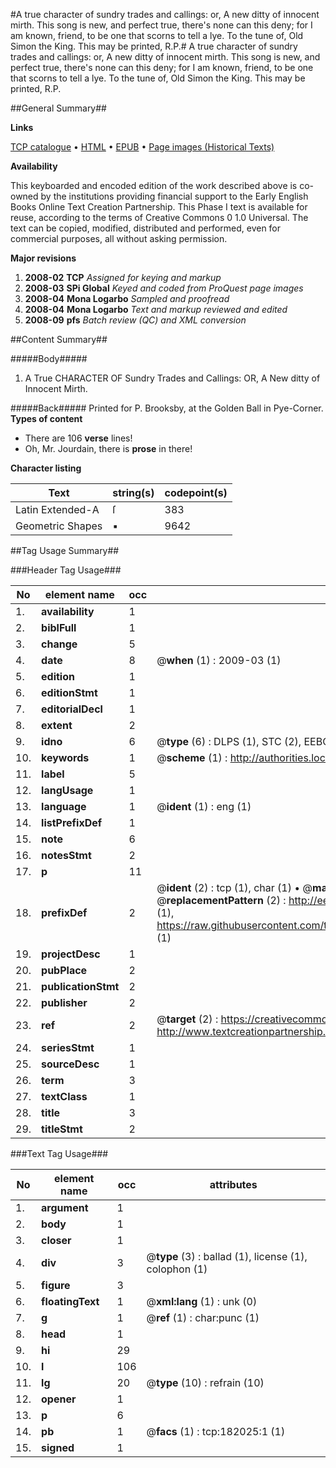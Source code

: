 #A true character of sundry trades and callings: or, A new ditty of innocent mirth. This song is new, and perfect true, there's none can this deny; for I am known, friend, to be one that scorns to tell a lye. To the tune of, Old Simon the King. This may be printed, R.P.#
A true character of sundry trades and callings: or, A new ditty of innocent mirth. This song is new, and perfect true, there's none can this deny; for I am known, friend, to be one that scorns to tell a lye. To the tune of, Old Simon the King. This may be printed, R.P.

##General Summary##

**Links**

[TCP catalogue](http://www.ota.ox.ac.uk/tcp/)  • 
[HTML](http://tei.it.ox.ac.uk/tcp/Texts-HTML/free/B06/B06224.html)  • 
[EPUB](http://tei.it.ox.ac.uk/tcp/Texts-EPUB/free/B06/B06224.epub) • 
[Page images (Historical Texts)](https://data.historicaltexts.jisc.ac.uk/view?pubId=eebo-99887314e&pageId=eebo-99887314e-182025-1)

**Availability**

This keyboarded and encoded edition of the
	       work described above is co-owned by the institutions
	       providing financial support to the Early English Books
	       Online Text Creation Partnership. This Phase I text is
	       available for reuse, according to the terms of Creative
	       Commons 0 1.0 Universal. The text can be copied,
	       modified, distributed and performed, even for
	       commercial purposes, all without asking permission.

**Major revisions**

1. __2008-02__ __TCP__ *Assigned for keying and markup*
1. __2008-03__ __SPi Global__ *Keyed and coded from ProQuest page images*
1. __2008-04__ __Mona Logarbo__ *Sampled and proofread*
1. __2008-04__ __Mona Logarbo__ *Text and markup reviewed and edited*
1. __2008-09__ __pfs__ *Batch review (QC) and XML conversion*

##Content Summary##

#####Body#####

1. A True CHARACTER OF Sundry Trades and Callings: OR, A New ditty of Innocent Mirth.

#####Back#####
Printed for P. Brooksby, at the Golden Ball in Pye-Corner.
**Types of content**

  * There are 106 **verse** lines!
  * Oh, Mr. Jourdain, there is **prose** in there!

**Character listing**


|Text|string(s)|codepoint(s)|
|---|---|---|
|Latin Extended-A|ſ|383|
|Geometric Shapes|▪|9642|

##Tag Usage Summary##

###Header Tag Usage###

|No|element name|occ|attributes|
|---|---|---|---|
|1.|__availability__|1||
|2.|__biblFull__|1||
|3.|__change__|5||
|4.|__date__|8| @__when__ (1) : 2009-03 (1)|
|5.|__edition__|1||
|6.|__editionStmt__|1||
|7.|__editorialDecl__|1||
|8.|__extent__|2||
|9.|__idno__|6| @__type__ (6) : DLPS (1), STC (2), EEBO-CITATION (1), PROQUEST (1), VID (1)|
|10.|__keywords__|1| @__scheme__ (1) : http://authorities.loc.gov/ (1)|
|11.|__label__|5||
|12.|__langUsage__|1||
|13.|__language__|1| @__ident__ (1) : eng (1)|
|14.|__listPrefixDef__|1||
|15.|__note__|6||
|16.|__notesStmt__|2||
|17.|__p__|11||
|18.|__prefixDef__|2| @__ident__ (2) : tcp (1), char (1)  •  @__matchPattern__ (2) : ([0-9\-]+):([0-9IVX]+) (1), (.+) (1)  •  @__replacementPattern__ (2) : http://eebo.chadwyck.com/downloadtiff?vid=$1&page=$2 (1), https://raw.githubusercontent.com/textcreationpartnership/Texts/master/tcpchars.xml#$1 (1)|
|19.|__projectDesc__|1||
|20.|__pubPlace__|2||
|21.|__publicationStmt__|2||
|22.|__publisher__|2||
|23.|__ref__|2| @__target__ (2) : https://creativecommons.org/publicdomain/zero/1.0/ (1), http://www.textcreationpartnership.org/docs/. (1)|
|24.|__seriesStmt__|1||
|25.|__sourceDesc__|1||
|26.|__term__|3||
|27.|__textClass__|1||
|28.|__title__|3||
|29.|__titleStmt__|2||


###Text Tag Usage###

|No|element name|occ|attributes|
|---|---|---|---|
|1.|__argument__|1||
|2.|__body__|1||
|3.|__closer__|1||
|4.|__div__|3| @__type__ (3) : ballad (1), license (1), colophon (1)|
|5.|__figure__|3||
|6.|__floatingText__|1| @__xml:lang__ (1) : unk (0)|
|7.|__g__|1| @__ref__ (1) : char:punc (1)|
|8.|__head__|1||
|9.|__hi__|29||
|10.|__l__|106||
|11.|__lg__|20| @__type__ (10) : refrain (10)|
|12.|__opener__|1||
|13.|__p__|6||
|14.|__pb__|1| @__facs__ (1) : tcp:182025:1 (1)|
|15.|__signed__|1||
